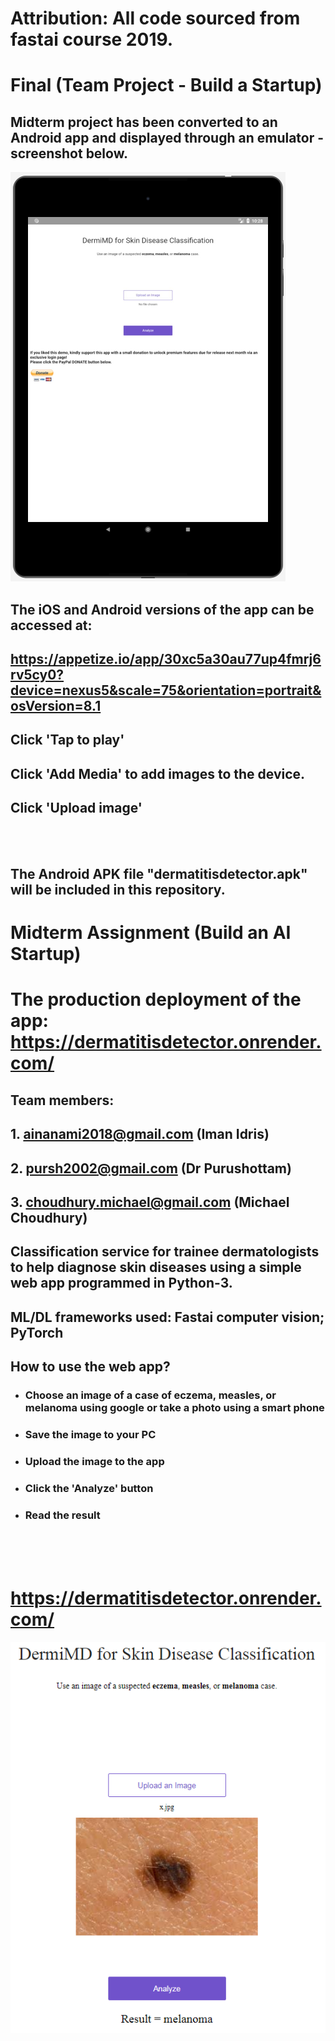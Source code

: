 # Attribution: All code sourced from fastai course 2019.


# Final (Team Project - Build a Startup)

## Midterm project has been converted to an Android app and displayed through an emulator - screenshot below.

 ![Tux, the Linux mascot](dermatitisdetector_snapshot.PNG)
 
 ## The iOS and Android versions of the app can be accessed at:
 ## https://appetize.io/app/30xc5a30au77up4fmrj6rv5cy0?device=nexus5&scale=75&orientation=portrait&osVersion=8.1
 
 ## Click 'Tap to play'
 ## Click 'Add Media' to add images to the device.
 ## Click 'Upload image'
 
 
 
 <br>
 <br>
 
 ## The Android APK file "dermatitisdetector.apk" will be included in this repository.
 






# Midterm Assignment (Build an AI Startup)

# The production deployment of the app: https://dermatitisdetector.onrender.com/

## Team members: 
## 1. ainanami2018@gmail.com (Iman Idris)
## 2. pursh2002@gmail.com (Dr Purushottam)
## 3. choudhury.michael@gmail.com (Michael Choudhury)

## Classification service for trainee dermatologists to help diagnose skin diseases using a simple web app programmed in Python-3.
## ML/DL frameworks used: Fastai computer vision; PyTorch

## How to use the web app?
- ### Choose an image of a case of eczema, measles, or melanoma using google or take a photo using a smart phone
- ### Save the image to your PC
- ### Upload the image to the app
- ### Click the 'Analyze' button
- ### Read the result

<br> <br> <br>

# https://dermatitisdetector.onrender.com/

![ ](x.PNG)

